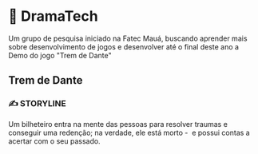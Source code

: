 # 💯 DramaTech

 Um grupo de pesquisa iniciado na Fatec Mauá, buscando aprender mais sobre desenvolvimento de jogos e desenvolver até o final deste ano a Demo do jogo "Trem de Dante" 

 ## Trem de Dante
  ### ✍️ STORYLINE
  Um bilheteiro entra na mente das pessoas para resolver traumas e conseguir uma redenção; na verdade, ele está morto -  e possui contas a acertar com o seu passado.

